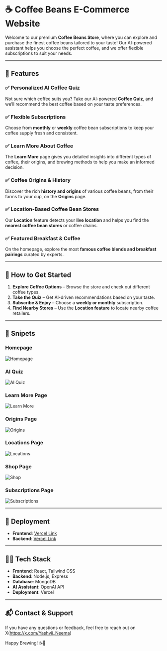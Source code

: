   # ☕ Coffee Beans E-Commerce Website  

Welcome to our premium **Coffee Beans Store**, where you can explore and purchase the finest coffee beans tailored to your taste! Our AI-powered assistant helps you choose the perfect coffee, and we offer flexible subscriptions to suit your needs.  

---

## 🌟 Features  

### ✅ **Personalized AI Coffee Quiz**  
Not sure which coffee suits you? Take our AI-powered **Coffee Quiz**, and we’ll recommend the best coffee based on your taste preferences.  

### ✅ **Flexible Subscriptions**  
Choose from **monthly** or **weekly** coffee bean subscriptions to keep your coffee supply fresh and consistent.  

### ✅ **Learn More About Coffee**  
The **Learn More** page gives you detailed insights into different types of coffee, their origins, and brewing methods to help you make an informed decision.  

### ✅ **Coffee Origins & History**  
Discover the rich **history and origins** of various coffee beans, from their farms to your cup, on the **Origins** page.  

### ✅ **Location-Based Coffee Bean Stores**  
Our **Location** feature detects your **live location** and helps you find the **nearest coffee bean stores** or coffee chains.  

### ✅ **Featured Breakfast & Coffee**  
On the homepage, explore the most **famous coffee blends and breakfast pairings** curated by experts.  

---

## 🚀 How to Get Started  

1. **Explore Coffee Options** – Browse the store and check out different coffee types.  
2. **Take the Quiz** – Get AI-driven recommendations based on your taste.  
3. **Subscribe & Enjoy** – Choose a **weekly or monthly** subscription.  
4. **Find Nearby Stores** – Use the **Location feature** to locate nearby coffee retailers.  

---

## 📸 Snipets  

### Homepage  
![Homepage](./homePage.png)  

### AI Quiz  
![AI Quiz](./AiQuiz.png)  

### Learn More Page  
![Learn More](./Learn.png)  

### Origins Page  
![Origins](./Origins.png)  

### Locations Page  
![Locations](./Locations.png)  

### Shop Page  
![Shop](./Shop.png)  

### Subscriptions Page  
![Subscriptions](./Subscriptions.png)  

---

## 🔗 Deployment  
- **Frontend**: [Vercel Link](#)   
- **Backend**: [Vercel Link](#) 

---

## 👨‍💻 Tech Stack  
- **Frontend**: React, Tailwind CSS  
- **Backend**: Node.js, Express  
- **Database**: MongoDB  
- **AI Assistant**: OpenAI API  
- **Deployment**: Vercel  

---

## 📬 Contact & Support  
If you have any questions or feedback, feel free to reach out on X(https://x.com/Yashvii_Neema)

Happy Brewing! ☕🚀  
